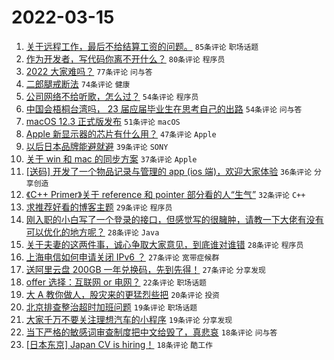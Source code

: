 # 2022-03-15

1. [关于远程工作，最后不给结算工资的问题。](https://www.v2ex.com/t/840465) `85条评论` `职场话题`
1. [作为开发者，写代码你离不开什么？](https://www.v2ex.com/t/840469) `80条评论` `程序员`
1. [2022 大家难吗？](https://www.v2ex.com/t/840501) `77条评论` `问与答`
1. [二郎腿戒断法](https://www.v2ex.com/t/840397) `74条评论` `健康`
1. [公司网络不给听歌，怎么过？](https://www.v2ex.com/t/840502) `54条评论` `程序员`
1. [中国会梧桐台湾吗， 23 届应届毕业生在思考自己的出路](https://www.v2ex.com/t/840587) `54条评论` `问与答`
1. [macOS 12.3 正式版发布](https://www.v2ex.com/t/840379) `51条评论` `macOS`
1. [Apple 新显示器的芯片有什么用？](https://www.v2ex.com/t/840389) `47条评论` `Apple`
1. [以后日本品牌能避就避](https://www.v2ex.com/t/840413) `39条评论` `SONY`
1. [关于 win 和 mac 的同步方案](https://www.v2ex.com/t/840381) `37条评论` `Apple`
1. [[送码] 开发了一个物品记录与管理的 app (ios 端)，欢迎大家体验](https://www.v2ex.com/t/840380) `36条评论` `分享创造`
1. [《C++ Primer》关于 reference 和 pointer 部分看的人“生气”](https://www.v2ex.com/t/840451) `32条评论` `C++`
1. [求推荐好看的博客主题](https://www.v2ex.com/t/840591) `29条评论` `程序员`
1. [刚入职的小白写了一个登录的接口，但感觉写的很臃肿，请教一下大佬有没有可以优化的地方呢？](https://www.v2ex.com/t/840507) `28条评论` `Java`
1. [关于夫妻的这两件事，诚心争取大家意见，到底谁对谁错](https://www.v2ex.com/t/840443) `28条评论` `程序员`
1. [上海电信如何申请关闭 IPv6 ？](https://www.v2ex.com/t/840577) `27条评论` `宽带症候群`
1. [送阿里云盘 200GB 一年兑换码，先到先得！](https://www.v2ex.com/t/840372) `27条评论` `分享发现`
1. [offer 选择：互联网 or 电网？](https://www.v2ex.com/t/840582) `22条评论` `职场话题`
1. [大 A 教你做人，股灾来的更猛烈些把](https://www.v2ex.com/t/840390) `20条评论` `投资`
1. [北京排查整治超时加班问题](https://www.v2ex.com/t/840560) `19条评论` `职场话题`
1. [大家千万不要关注理想汽车的小程序](https://www.v2ex.com/t/840388) `19条评论` `分享发现`
1. [当下严格的敏感词审查制度把中文给毁了，真悲哀](https://www.v2ex.com/t/840601) `18条评论` `问与答`
1. [[日本东京] Japan CV is hiring！](https://www.v2ex.com/t/840537) `18条评论` `酷工作`
